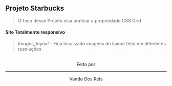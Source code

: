 ## Projeto Starbucks

> O foco desse Projeto visa praticar a propriedade CSS Grid

#### Site Totalmente responsivo
> _Images_layout_ - Fica localizado imagens do layout feito em diferentes resoluções

<br/>
<div align="center">
Feito por
<hr>
Vando Dos Reis
</div>